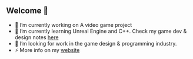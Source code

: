 ## Welcome 👋
- 🔭 I’m currently working on A video game project
- 🌱 I’m currently learning Unreal Engine and C++. Check my game dev & design notes [here](https://notes.hzfishy.fr/)
- 👯 I’m looking for work in the game design & programming industry.
- ⚡ More info on my [website](http://hzfishy.fr/)
